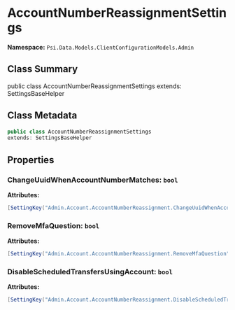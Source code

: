 # AccountNumberReassignmentSettings

**Namespace:** `Psi.Data.Models.ClientConfigurationModels.Admin`

## Class Summary

public class AccountNumberReassignmentSettings
extends: SettingsBaseHelper

## Class Metadata

```typescript
public class AccountNumberReassignmentSettings
extends: SettingsBaseHelper
```

## Properties

### ChangeUuidWhenAccountNumberMatches: `bool`



**Attributes:**
```csharp
[SettingKey("Admin.Account.AccountNumberReassignment.ChangeUuidWhenAccountNumberMatches")]
```

### RemoveMfaQuestion: `bool`



**Attributes:**
```csharp
[SettingKey("Admin.Account.AccountNumberReassignment.RemoveMfaQuestion")]
```

### DisableScheduledTransfersUsingAccount: `bool`



**Attributes:**
```csharp
[SettingKey("Admin.Account.AccountNumberReassignment.DisableScheduledTransfersUsingAccount")]
```
